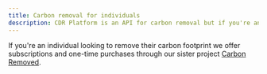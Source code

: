 ```yaml
---
title: Carbon removal for individuals
description: CDR Platform is an API for carbon removal but if you're an individual looking to remove your footprint please check out our sister platform carbonremoved.com
---
```


If you're an individual looking to remove their carbon footprint we offer subscriptions and one-time purchases through our sister project [Carbon Removed](https://carbonremoved.com/).
